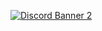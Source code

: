[![Discord Banner 2](https://discordapp.com/api/guilds/686365964853444616/widget.png?style=banner2)](https://discord.gg/Mz6sX5f)